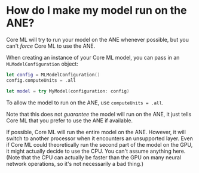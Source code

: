# How do I make my model run on the ANE?

Core ML will try to run your model on the ANE whenever possible, but you can't *force* Core ML to use the ANE. 

When creating an instance of your Core ML model, you can pass in an `MLModelConfiguration` object:

```swift
let config = MLModelConfiguration()
config.computeUnits = .all

let model = try MyModel(configuration: config)
```

To allow the model to run on the ANE, use `computeUnits = .all`.

Note that this does not *guarantee* the model will run on the ANE, it just tells Core ML that you prefer to use the ANE if available.

If possible, Core ML will run the entire model on the ANE. However, it will switch to another processor when it encounters an unsupported layer. Even if Core ML could theoretically run the second part of the model on the GPU, it might actually decide to use the CPU. You can't assume anything here. (Note that the CPU can actually be faster than the GPU on many neural network operations, so it's not necessarily a bad thing.)
